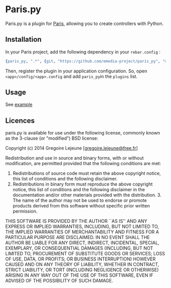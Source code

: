 # Paris.py

Paris.py is a plugin for [Paris](https://github.com/emedia-project/paris), allowing you to create controllers with Python.

## Installation

In your Paris project, add the following dependency in your `rebar.config` :

```erlang
{paris_py, ".*", {git, "https://github.com/emedia-project/paris_py", "master"}}
```

Then, register the plugin in your application configuration. So, open `<app>/config/<app>.config` and add `paris_py`in the `plugins` list.

## Usage

See [example](https://github.com/emedia-project/paris_py/tree/master/example)

## Licences

paris.py is available for use under the following license, commonly known as the 3-clause (or "modified") BSD license:

Copyright (c) 2014 Gregoire Lejeune [gregoire.lejeune@free.fr]

Redistribution and use in source and binary forms, with or without modification, are permitted provided that the following conditions are met:

1. Redistributions of source code must retain the above copyright notice, this list of conditions and the following disclaimer.
2. Redistributions in binary form must reproduce the above copyright notice, this list of conditions and the following disclaimer in the
documentation and/or other materials provided with the distribution.  3. The name of the author may not be used to endorse or promote products derived from this software without specific prior written permission.

THIS SOFTWARE IS PROVIDED BY THE AUTHOR ``AS IS'' AND ANY EXPRESS OR IMPLIED WARRANTIES, INCLUDING, BUT NOT LIMITED TO, THE IMPLIED WARRANTIES OF MERCHANTABILITY AND FITNESS FOR A PARTICULAR PURPOSE ARE DISCLAIMED.  IN NO EVENT SHALL THE AUTHOR BE LIABLE FOR ANY DIRECT, INDIRECT, INCIDENTAL, SPECIAL, EXEMPLARY, OR CONSEQUENTIAL DAMAGES (INCLUDING, BUT NOT LIMITED TO, PROCUREMENT OF SUBSTITUTE GOODS OR SERVICES; LOSS OF USE, DATA, OR PROFITS; OR BUSINESS INTERRUPTION) HOWEVER CAUSED AND ON ANY THEORY OF LIABILITY, WHETHER IN CONTRACT, STRICT LIABILITY, OR TORT (INCLUDING NEGLIGENCE OR OTHERWISE) ARISING IN ANY WAY OUT OF THE USE OF THIS SOFTWARE, EVEN IF ADVISED OF THE POSSIBILITY OF SUCH DAMAGE.
